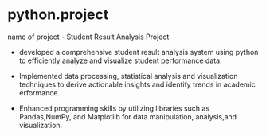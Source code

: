 # python.project
name of project - Student Result Analysis Project


* developed a comprehensive student result analysis system using python to efficiently analyze and visualize student performance data.

* Implemented data processing, statistical analysis and visualization techniques to derive actionable insights and identify trends in academic erformance.

* Enhanced programming skills by utilizing libraries such as Pandas,NumPy, and Matplotlib for data manipulation, analysis,and visualization.
